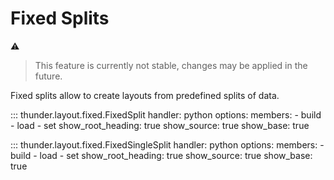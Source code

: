 # Fixed Splits

:warning:
> This feature is currently not stable, changes may be applied in the future.

Fixed splits allow to create layouts from predefined splits of data.

::: thunder.layout.fixed.FixedSplit
    handler: python
    options:
      members:
        - build
        - load
        - set
      show_root_heading: true
      show_source: true
      show_base: true

::: thunder.layout.fixed.FixedSingleSplit
    handler: python
    options:
      members:
        - build
        - load
        - set
      show_root_heading: true
      show_source: true
      show_base: true
